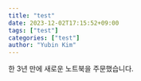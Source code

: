 ```yaml
---
title: "test"
date: 2023-12-02T17:15:52+09:00
tags: ["test"]
categories: ["test"]
author: "Yubin Kim"
---
```


한 3년 만에 새로운 노트북을 주문했습니다.  